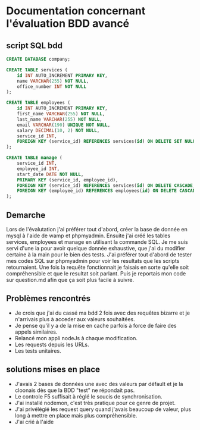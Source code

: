 # Documentation concernant l'évaluation BDD avancé
## script SQL bdd
```SQL
CREATE DATABASE company;

CREATE TABLE services (
    id INT AUTO_INCREMENT PRIMARY KEY,
    name VARCHAR(255) NOT NULL,
    office_number INT NOT NULL
);

CREATE TABLE employees (
    id INT AUTO_INCREMENT PRIMARY KEY,
    first_name VARCHAR(255) NOT NULL,
    last_name VARCHAR(255) NOT NULL,
    email VARCHAR(190) UNIQUE NOT NULL,
    salary DECIMAL(10, 2) NOT NULL,
    service_id INT,
    FOREIGN KEY (service_id) REFERENCES services(id) ON DELETE SET NULL
);

CREATE TABLE manage (
    service_id INT,
    employee_id INT,
    start_date DATE NOT NULL,
    PRIMARY KEY (service_id, employee_id),
    FOREIGN KEY (service_id) REFERENCES services(id) ON DELETE CASCADE,
    FOREIGN KEY (employee_id) REFERENCES employees(id) ON DELETE CASCADE
);

```

## Demarche

Lors de l'évalutation j'ai préférer tout d'abord, créer la base de donnée en mysql à l'aide de wamp et phpmyadmin.
Ensuite j'ai créé les tables services, employees et manage en utilisant la commande SQL.
Je me suis servi d'une ia pour avoir quelque donnée exhaustive, que j'ai du modifier certaine à la main pour le bien des tests.
J'ai préférer tout d'abord de tester mes codes SQL sur phpmyadmin pour voir les resultats que les scripts retournaient.
Une fois la requête fonctionnait je faisais en sorte qu'elle soit compréhensible et que le resultat soit parlant.
Puis je reportais mon code sur question.md afin que ça soit plus facile à suivre.

## Problèmes rencontrés

- Je crois que j'ai du cassé ma bdd 2 fois avec des requêtes bizarre et je n'arrivais plus à acceder aux valeurs souhaitées.
- Je pense qu'il y a de la mise en cache parfois à force de faire des appels similaires.
- Relancé mon appli nodeJs à chaque modification.
- Les requests depuis les URLs.
- Les tests unitaires.

## solutions mises en place

- J'avais 2 bases de données une avec des valeurs par défault et je la cloonais dès que la BDD "test" ne répondait pas.
- Le controle F5 suffisait à réglé le soucis de synchronisation.
- J'ai installé nodemon, c'est très pratique pour ce genre de projet.
- J'ai privélégié les request query quand j'avais beaucoup de valeur, plus long à mettre en place mais plus compréhensible.
- J'ai crié à l'aide